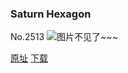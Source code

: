 ### Saturn Hexagon
No.2513
![图片不见了~~~](https://imgs.xkcd.com/comics/saturn_hexagon.png)

[原址](https://xkcd.com//2513) [下载](https://imgs.xkcd.com/comics/saturn_hexagon.png)


